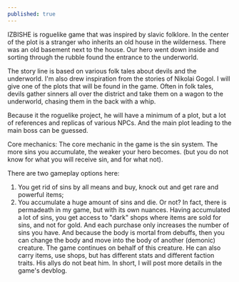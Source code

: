 ```yaml
---
published: true
---
```

IZBISHE is roguelike game that was inspired by slavic folklore. 
In the center of the plot is a stranger who inherits an old house in the wilderness. There was an old basement next to the house. Our hero went down inside and sorting through the rubble found the entrance to the underworld.

The story line is based on various folk tales about devils and the underworld. I'm also drew inspiration from the stories of Nikolai Gogol. I will give one of the plots that will be found in the game. Often in folk tales, devils gather sinners all over the district and take them on a wagon to the underworld, chasing them in the back with a whip.

Because it the roguelike project, he will have a minimum of a plot, but a lot of references and replicas of various NPCs. And the main plot leading to the main boss can be guessed.

Core mechanics:
The core mechanic in the game is the sin system. The more sins you accumulate, the weaker your hero becomes. (but you do not know for what you will receive sin, and for what not).

There are two gameplay options here:
1) You get rid of sins by all means and buy, knock out and get rare and powerful items;
2) You accumulate a huge amount of sins and die. 
Or not?
In fact, there is permadeath in my game, but with its own nuances. Having accumulated a lot of sins, you get access to "dark" shops where items are sold for sins, and not for gold. And each purchase only increases the number of sins you have. And because the body is mortal from debuffs, then you can change the body and move into the body of another (demonic) creature. The game continues on behalf of this creature. He can also carry items, use shops, but has different stats and different faction traits. His allys do not beat him. In short, I will post more details in the game's devblog.
